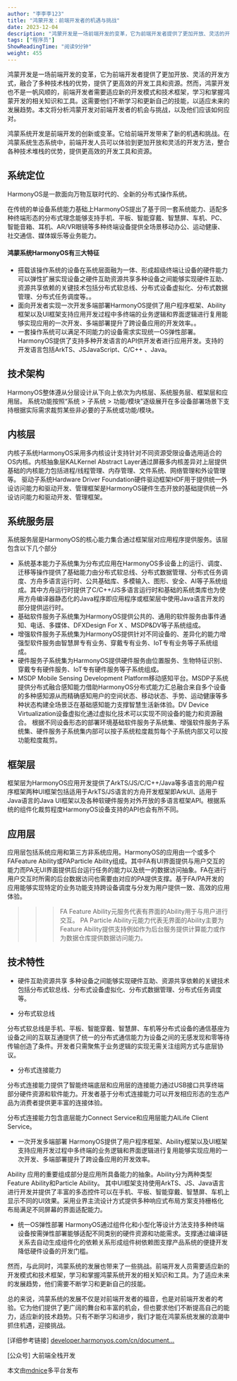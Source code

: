 ```yaml
---
author: "李李李123"
title: "鸿蒙开发：前端开发者的机遇与挑战"
date: 2023-12-04
description: "鸿蒙开发是一场前端开发的变革，它为前端开发者提供了更加开放、灵活的开发方式，融合了多种技术栈的优势，"
tags: ["程序员"]
ShowReadingTime: "阅读9分钟"
weight: 455
---
```

鸿蒙开发是一场前端开发的变革，它为前端开发者提供了更加开放、灵活的开发方式，融合了多种技术栈的优势，提供了更高效的开发工具和资源。然而，鸿蒙开发也不是一帆风顺的，前端开发者需要适应新的开发模式和技术框架，学习和掌握鸿蒙开发的相关知识和工具。这需要他们不断学习和更新自己的技能，以适应未来的发展趋势。本文将分析鸿蒙开发对前端开发者的机会与挑战，以及他们应该如何应对。

鸿蒙系统开发是前端开发的创新或变革。它给前端开发带来了新的机遇和挑战。在鸿蒙系统生态系统中，前端开发人员可以体验到更加开放和灵活的开发方法，整合各种技术堆栈的优势，提供更高效的开发工具和资源。

系统定位
----

HarmonyOS是一款面向万物互联时代的、全新的分布式操作系统。

在传统的单设备系统能力基础上HarmonyOS提出了基于同一套系统能力、适配多种终端形态的分布式理念能够支持手机、平板、智能穿戴、智慧屏、车机、PC、智能音箱、耳机、AR/VR眼镜等多种终端设备提供全场景移动办公、运动健康、社交通信、媒体娱乐等业务能力。

#### 鸿蒙系统HarmonyOS有三大特征

*   搭载该操作系统的设备在系统层面融为一体、形成超级终端让设备的硬件能力可以弹性扩展实现设备之硬件互助资源共享多种设备之间能够实现硬件互助、资源共享依赖的关键技术包括分布式软总线、分布式设备虚拟化、分布式数据管理、分布式任务调度等。。
*   面向开发者实现一次开发多端部署HarmonyOS提供了用户程序框架、Ability框架以及UI框架支持应用开发过程中多终端的业务逻辑和界面逻辑进行复用能够实现应用的一次开发、多端部署提升了跨设备应用的开发效率。。
*   一套操作系统可以满足不同能力的设备需求实现统一OS弹性部署。 HarmonyOS提供了支持多种开发语言的API供开发者进行应用开发。支持的开发语言包括ArkTS、JSJavaScript、C/C++ 、Java。

技术架构
----

HarmonyOS整体遵从分层设计从下向上依次为内核层、系统服务层、框架层和应用层。 系统功能按照“系统 > 子系统 > 功能/模块”逐级展开在多设备部署场景下支持根据实际需求裁剪某些非必要的子系统或功能/模块。

内核层
---

内核子系统HarmonyOS采用多内核设计支持针对不同资源受限设备选用适合的OS内核。内核抽象层KALKernel Abstract Layer通过屏蔽多内核差异对上层提供基础的内核能力包括进程/线程管理、内存管理、文件系统、网络管理和外设管理等。 驱动子系统Hardware Driver Foundation硬件驱动框架HDF用于提供统一外设访问能力和驱动开发、管理框架是HarmonyOS硬件生态开放的基础提供统一外设访问能力和驱动开发、管理框架。

系统服务层
-----

系统服务层是HarmonyOS的核心能力集合通过框架层对应用程序提供服务。该层包含以下几个部分

*   系统基本能力子系统集为分布式应用在HarmonyOS多设备上的运行、调度、迁移等操作提供了基础能力由分布式软总线、分布式数据管理、分布式任务调度、方舟多语言运行时、公共基础库、多模输入、图形、安全、AI等子系统组成。其中方舟运行时提供了C/C++/JS多语言运行时和基础的系统类库也为使用方舟编译器静态化的Java程序即应用程序或框架层中使用Java语言开发的部分提供运行时。
*   基础软件服务子系统集为HarmonyOS提供公共的、通用的软件服务由事件通知、电话、多媒体、DFXDesign For X 、MSDP&DV等子系统组成。
*   增强软件服务子系统集为HarmonyOS提供针对不同设备的、差异化的能力增强型软件服务由智慧屏专有业务、穿戴专有业务、IoT专有业务等子系统组成。
*   硬件服务子系统集为HarmonyOS提供硬件服务由位置服务、生物特征识别、穿戴专有硬件服务、IoT专有硬件服务等子系统组成。
*   MSDP Mobile Sensing Development Platform移动感知平台。MSDP子系统提供分布式融合感知能力借助HarmonyOS分布式能力汇总融合来自多个设备的多种感知源从而精确感知用户的空间状态、移动状态、手势、运动健康等多种状态构建全场景泛在基础感知能力支撑智慧生活新体验。DV Device Virtualization设备虚拟化通过虚拟化技术可以实现不同设备的能力和资源融合。 根据不同设备形态的部署环境基础软件服务子系统集、增强软件服务子系统集、硬件服务子系统集内部可以按子系统粒度裁剪每个子系统内部又可以按功能粒度裁剪。

框架层
---

框架层为HarmonyOS应用开发提供了ArkTS/JS/C/C++/Java等多语言的用户程序框架两种UI框架包括适用于ArkTS/JS语言的方舟开发框架即ArkUI、适用于Java语言的Java UI框架以及各种软硬件服务对外开放的多语言框架API。根据系统的组件化裁剪程度HarmonyOS设备支持的API也会有所不同。

应用层
---

应用层包括系统应用和第三方非系统应用。HarmonyOS的应用由一个或多个FAFeature Ability或PAParticle Ability组成。其中FA有UI界面提供与用户交互的能力而PA无UI界面提供后台运行任务的能力以及统一的数据访问抽象。FA在进行用户交互时所需的后台数据访问也需要由对应的PA提供支撑。基于FA/PA开发的应用能够实现特定的业务功能支持跨设备调度与分发为用户提供一致、高效的应用体验。

> > > FA Feature Ability元服务代表有界面的Ability用于与用户进行交互。 PA Particle Ability元能力代表无界面的Ability主要为Feature Ability提供支持例如作为后台服务提供计算能力或作为数据仓库提供数据访问能力。

技术特性
----

*   硬件互助资源共享 多种设备之间能够实现硬件互助、资源共享依赖的关键技术包括分布式软总线、分布式设备虚拟化、分布式数据管理、分布式任务调度等。
    
*   分布式软总线
    

分布式软总线是手机、平板、智能穿戴、智慧屏、车机等分布式设备的通信基座为设备之间的互联互通提供了统一的分布式通信能力为设备之间的无感发现和零等待传输创造了条件。开发者只需聚焦于业务逻辑的实现无需关注组网方式与底层协议。

*   分布式连接能力

分布式连接能力提供了智能终端底层和应用层的连接能力通过USB接口共享终端部分硬件资源和软件能力。开发者基于分布式连接能力可以开发相应形态的生态产品为消费者提供更丰富的连接体验。

分布式连接能力包含底层能力Connect Service和应用层能力AILife Client Service。

*   一次开发多端部署 HarmonyOS提供了用户程序框架、Ability框架以及UI框架支持应用开发过程中多终端的业务逻辑和界面逻辑进行复用能够实现应用的一次开发、多端部署提升了跨设备应用的开发效率。

Ability 应用的重要组成部分是应用所具备能力的抽象。Ability分为两种类型Feature Ability和Particle Ability。 其中UI框架支持使用ArkTS、JS、Java语言进行开发并提供了丰富的多态控件可以在手机、平板、智能穿戴、智慧屏、车机上显示不同的UI效果。采用业界主流设计方式提供多种响应式布局方案支持栅格化布局满足不同屏幕的界面适配能力。

*   统一OS弹性部署 HarmonyOS通过组件化和小型化等设计方法支持多种终端设备按需弹性部署能够适配不同类别的硬件资源和功能需求。支撑通过编译链关系去自动生成组件化的依赖关系形成组件树依赖图支撑产品系统的便捷开发降低硬件设备的开发门槛。

然而，与此同时，鸿蒙系统的发展也带来了一些挑战。前端开发人员需要适应新的开发模式和技术框架，学习和掌握鸿蒙系统开发的相关知识和工具。为了适应未来的发展趋势，他们需要不断学习和更新自己的技能。

总的来说，鸿蒙系统的发展不仅是对前端开发者的福音，也是对前端开发者的考验。它为他们提供了更广阔的舞台和丰富的机会，但也要求他们不断提高自己的能力，适应新的技术趋势。只有不断学习和进步，我们才能在鸿蒙系统发展的浪潮中抓住机遇，迎接挑战。

\[详细参考链接\] [developer.harmonyos.com/cn/document…](https://link.juejin.cn?target=https%3A%2F%2Fdeveloper.harmonyos.com%2Fcn%2Fdocumentation%2F "https://developer.harmonyos.com/cn/documentation/")

\[公众号\] 大前端全栈开发

本文由[mdnice](https://link.juejin.cn?target=https%3A%2F%2Fmdnice.com%2F%3Fplatform%3D2 "https://mdnice.com/?platform=2")多平台发布